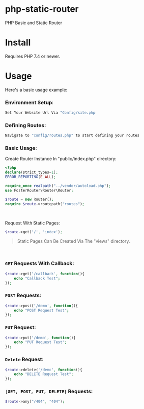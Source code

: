 # php-static-router
PHP Basic and Static Router


# Install
Requires PHP 7.4 or newer.

# Usage
Here's a basic usage example:

### Environment Setup: 

```php
Set Your Website Url Via "Config/site.php
```

### Defining Routes:  

```php
Navigate to "config/routes.php" to start defining your routes 
```

### Basic Usage:

Create Router Instance In "public/index.php" directory:

```php
<?php
declare(strict_types=1);
ERROR_REPORTING(E_ALL);

require_once realpath("../vendor/autoload.php");
use FosterRouter\Router\Router;

$route = new Router();
require $route->routepath("routes");
```
<br>

Request With Static Pages:   

```php
$route->get('/', 'index');
```
> Static Pages Can Be Created Via The "views" directory.  

<br>

### ``GET`` Requests With Callback: 

```php
$route->get('/callback', function(){
    echo "Callback Test";
});
```

### ``POST`` Requests: 
```php
$route->post('/demo', function(){
    echo "POST Request Test";
});
```


### ``PUT`` Request:

```php
$route->put('/demo', function(){
    echo "PUT Request Test";
});
```


### ``Delete`` Request:
```php
$route->delete('/demo', function(){
    echo "DELETE Request Test";
});
```

### ``[GET, POST, PUT, DELETE]`` Requests:
```php
$route->any("/404", "404");

```




